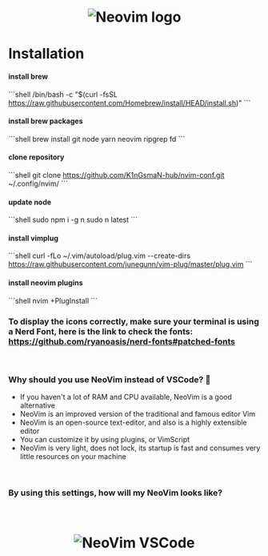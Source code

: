 <h1 align='center'>
  <img src='https://res.cloudinary.com/practicaldev/image/fetch/s--Od4gK0Wl--/c_imagga_scale,f_auto,fl_progressive,h_900,q_auto,w_1600/https://dev-to-uploads.s3.amazonaws.com/i/xl7ejjiohf36b31frr8a.png' alt='Neovim logo' />
</h1>

# Installation
#### install brew
\`\`\`shell
/bin/bash -c "$(curl -fsSL https://raw.githubusercontent.com/Homebrew/install/HEAD/install.sh)"
\`\`\`
#### install brew packages 
\`\`\`shell
brew install git node yarn neovim ripgrep fd
\`\`\`
#### clone repository
\`\`\`shell
git clone https://github.com/K1nGsmaN-hub/nvim-conf.git ~/.config/nvim/
\`\`\`
#### update node
\`\`\`shell
sudo npm i -g n
sudo n latest
\`\`\`
#### install vimplug
\`\`\`shell
curl -fLo ~/.vim/autoload/plug.vim --create-dirs \
    https://raw.githubusercontent.com/junegunn/vim-plug/master/plug.vim
\`\`\`
#### install neovim plugins
\`\`\`shell
nvim +PlugInstall
\`\`\`

### To display the icons correctly, make sure your terminal is using a Nerd Font, here is the link to check the fonts: https://github.com/ryanoasis/nerd-fonts#patched-fonts 
<br />
<h3> Why should you use NeoVim instead of VSCode? 🤔 </h3>
<ul>
  <li>If you haven't a lot of RAM and CPU available, NeoVim is a good alternative</li>
  <li>NeoVim is an improved version of the traditional and famous editor Vim</li>
  <li>NeoVim is an open-source text-editor, and also is a highly extensible editor</li>
  <li>You can customize it by using plugins, or VimScript</li>
  <li>NeoVim is very light, does not lock, its startup is fast and consumes very little resources on your machine</li>
</ul>
<br />
<h3>By using this settings, how will my NeoVim looks like?</h3>
<br />
<h1 align='center'>
  <img src='https://i.ibb.co/p20BnHd/Screenshot-20201228-152256.png' alt='NeoVim VSCode'/>
</h1>
